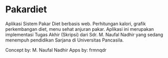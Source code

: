 # Pakardiet

Aplikasi Sistem Pakar Diet berbasis web. Perhitungan kalori, grafik perkembangan diet, menu sehat anjuran pakar. Aplikasi ini merupakan implementasi Tugas Akhir (Skripsi) dari Sdr. M. Naufal Nadhir yang sedang menempuh pendidikan Sarjana di Universitas Pancasila.

Concept by: M. Naufal Nadhir
Apps by: frmnqdr